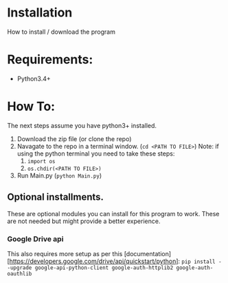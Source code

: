 # Installation
  How to install / download the program

# Requirements:
  - Python3.4+

# How To:
  The next steps assume you have python3+ installed.
  1. Download the zip file (or clone the repo)
  2. Navagate to the repo in a terminal window. (`cd <PATH TO FILE>`)
      Note: if using the python terminal you need to take these steps:
      1. `import os`
      2. `os.chdir(<PATH TO FILE>)`
  3. Run Main.py (`python Main.py`)

## Optional installments.
  These are optional modules you can install for this program to work. These are not needed but might provide a better experience.

### Google Drive api
  This also requires more setup as per this [documentation][https://developers.google.com/drive/api/quickstart/python]: 
  `pip install --upgrade google-api-python-client google-auth-httplib2 google-auth-oauthlib`
